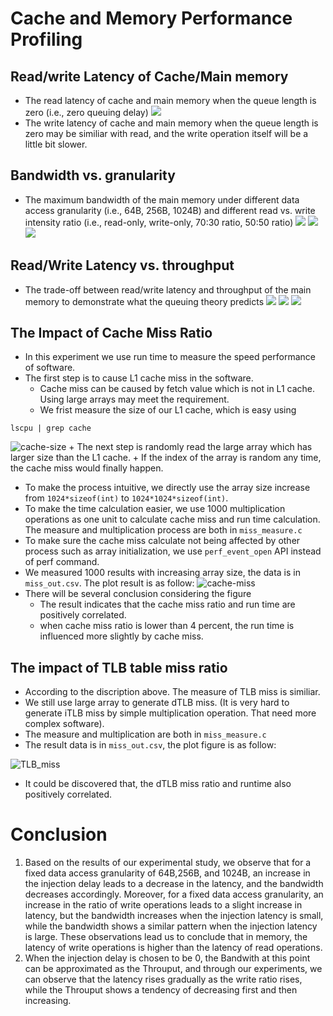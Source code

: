 # Cache and Memory Performance Profiling
## Read/write Latency of Cache/Main memory
- The read latency of cache and main memory when the queue length is zero (i.e., zero queuing delay)
![](./figures/read_latency.png)
- The write latency of cache and main memory when the queue length is zero may be similiar with read, and the write operation itself will be a little bit slower.

## Bandwidth vs. granularity
- The maximum bandwidth of the main memory under different data access granularity (i.e., 64B, 256B, 1024B) and different read vs. write intensity ratio (i.e., read-only, write-only, 70:30 ratio, 50:50 ratio)
![](./figures/64Bytes.png)
![](./figures/256Bytes.png)
![](./figures/1024Bytes.png)


## Read/Write Latency vs. throughput
- The trade-off between read/write latency and throughput of the main memory to demonstrate what the queuing theory predicts
![](./figures/Trade-off64.png)
![](./figures/Tradeoff256.png)
![](./figures/Tradeoff1024.png)




## The Impact of Cache Miss Ratio
- In this experiment we use run time to measure the speed performance of software.
- The first step is to cause L1 cache miss in the software.
    + Cache miss can be caused by fetch value which is not in L1 cache. Using large arrays may meet the requirement.
    + We frist measure the size of our L1 cache, which is easy using 
```
lscpu | grep cache
```
![cache-size](./cache_size.png)
    + The next step is randomly read the large array which has larger size than the L1 cache.
    + If the index of the array is random any time, the cache miss would finally happen.
- To make the process intuitive, we directly use the array size increase from `1024*sizeof(int)` to `1024*1024*sizeof(int)`. 
- To make the time calculation easier, we use 1000 multiplication operations as one unit to calculate cache miss and run time calculation. The measure and multiplication process are both in `miss_measure.c`
- To make sure the cache miss calculate not being affected by other process such as array initialization, we use `perf_event_open` API instead of perf command. 
- We measured 1000 results with increasing array size, the data is in `miss_out.csv`. The plot result is as follow:
![cache-miss](./cache_miss.png)
- There will be several conclusion considering the figure
  - The result indicates that the cache miss ratio and run time are positively correlated.
  - when cache miss ratio is lower than 4 percent, the run time is influenced more slightly by cache miss. 

## The impact of TLB table miss ratio
- According to the discription above. The measure of TLB miss is similiar. 
- We still use large array to generate dTLB miss. (It is very hard to generate iTLB miss by simple multiplication operation. That need more complex software).
- The measure and multiplication are both in `miss_measure.c`
- The result data is in `miss_out.csv`, the plot figure is as follow:

![TLB_miss](./dTLB_miss.png)

- It could be discovered that, the dTLB miss ratio and runtime also positively correlated.


# Conclusion

1) Based on the results of our experimental study, we observe that for a fixed data access granularity of 64B,256B, and 1024B, an increase in the injection delay leads to a decrease in the latency, and the bandwidth decreases accordingly. Moreover, for a fixed data access granularity, an increase in the ratio of write operations leads to a slight increase in latency, but the bandwidth increases when the injection latency is small, while the bandwidth shows a similar pattern when the injection latency is large. These observations lead us to conclude that in memory, the latency of write operations is higher than the latency of read operations.
2) When the injection delay is chosen to be 0, the Bandwith at this point can be approximated as the Throuput, and through our experiments, we can observe that the latency rises gradually as the write ratio rises, while the Throuput shows a tendency of decreasing first and then increasing.
 
